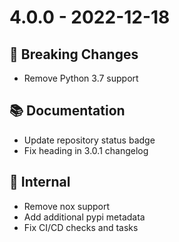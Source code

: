 # 4.0.0 - 2022-12-18

## 🚨 Breaking Changes
* Remove Python 3.7 support

## 📚 Documentation
* Update repository status badge
* Fix heading in 3.0.1 changelog
 
## 🔩  Internal
* Remove nox support
* Add additional pypi metadata
* Fix CI/CD checks and tasks
